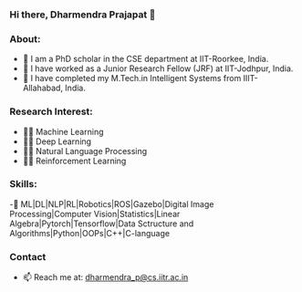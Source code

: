 ### Hi there, Dharmendra Prajapat 👋
### About:
- 🧠 I am a PhD scholar in the CSE department at IIT-Roorkee, India.
- 🧠 I have worked as a Junior Research Fellow (JRF) at IIT-Jodhpur, India.  
- 🧠 I have completed my M.Tech.in Intelligent Systems from IIIT-Allahabad, India.

### Research Interest:
- 👨‍💻 Machine Learning
- 👨‍💻 Deep Learning
- 👨‍💻 Natural Language Processing
- 👨‍💻 Reinforcement Learning

### Skills:
-📢 ML|DL|NLP|RL|Robotics|ROS|Gazebo|Digital Image Processing|Computer Vision|Statistics|Linear Algebra|Pytorch|Tensorflow|Data Sctructure and Algorithms|Python|OOPs|C++|C-language

### Contact
- 📫 Reach me at: dharmendra_p@cs.iitr.ac.in

<!--
**dk008652/dk008652** is a ✨ _special_ ✨ repository because its `README.md` (this file) appears on your GitHub profile.
Here are some ideas to get you started:
- 🔭 As a JRF, I worked on robotic simulation for additive manufecturing in gazebo simulating environment using Robot operating system (ROS).
- 🔭 I’m currently working on ...
- 🌱 I’m currently learning ...
- 👯 I’m looking to collaborate on ...
- 🤔 I’m looking for help with ...
- 💬 Ask me about ...
- 📫 Reach me at: dharmendra_p@cs.iitr.ac.in
- 😄 Pronouns: ...
- ⚡ Fun fact: ...
-->
